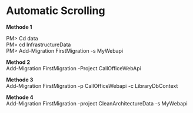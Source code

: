 # Automatic Scrolling

**Methode 1**  <br/>

PM> Cd data  <br/>
PM> cd InfrastructureData  <br/>
PM> Add-Migration FirstMigration -s MyWebapi  <br/>

**Method 2**  <br/>
Add-Migration FirstMigration -Project CallOfficeWebApi  <br/>

**Methode 3**  <br/>
Add-Migration FirstMigration -p CallOfficeWebapi -c LibraryDbContext  <br/>

**Methode 4**  <br/>
Add-Migration FirstMigration -project CleanArchitectureData -s MyWebapi  <br/>


